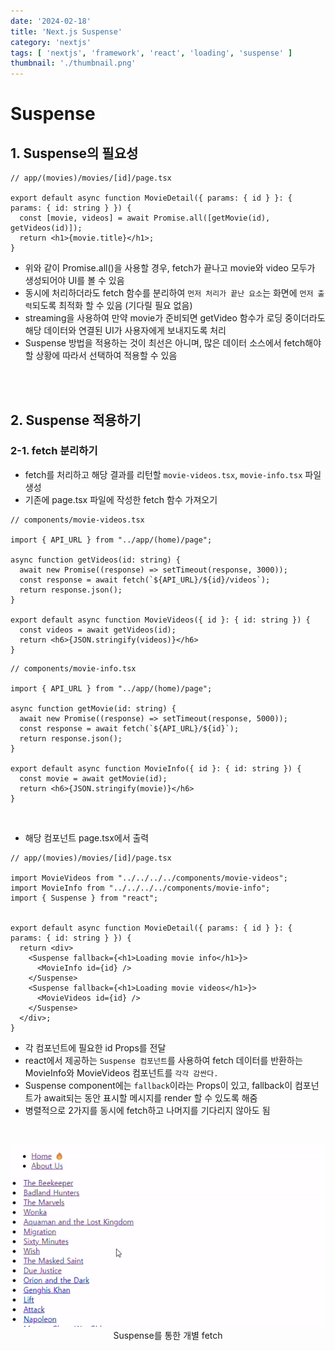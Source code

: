 ```yaml
---
date: '2024-02-18'
title: 'Next.js Suspense'
category: 'nextjs'
tags: [ 'nextjs', 'framework', 'react', 'loading', 'suspense' ]
thumbnail: './thumbnail.png'
---
```


# Suspense

## 1. Suspense의 필요성

```tsx
// app/(movies)/movies/[id]/page.tsx

export default async function MovieDetail({ params: { id } }: { params: { id: string } }) {
  const [movie, videos] = await Promise.all([getMovie(id), getVideos(id)]);
  return <h1>{movie.title}</h1>;
}
```

- 위와 같이 Promise.all()을 사용할 경우, fetch가 끝나고 movie와 video 모두가 생성되어야 UI를 볼 수 있음
- 동시에 처리하더라도 fetch 함수를 분리하여 `먼저 처리가 끝난 요소`는 화면에 `먼저 출력`되도록 최적화 할 수 있음 (기다릴 필요 없음)
- streaming을 사용하여 만약 movie가 준비되면 getVideo 함수가 로딩 중이더라도 해당 데이터와 연결된 UI가 사용자에게 보내지도록 처리
- Suspense 방법을 적용하는 것이 최선은 아니며, 많은 데이터 소스에서 fetch해야 할 상황에 따라서 선택하여 적용할 수 있음

<br>
<br>

## 2. Suspense 적용하기

### 2-1. fetch 분리하기

- fetch를 처리하고 해당 결과를 리턴할 `movie-videos.tsx`, `movie-info.tsx` 파일 생성
- 기존에 page.tsx 파일에 작성한 fetch 함수 가져오기

```tsx
// components/movie-videos.tsx

import { API_URL } from "../app/(home)/page";

async function getVideos(id: string) {
  await new Promise((response) => setTimeout(response, 3000));
  const response = await fetch(`${API_URL}/${id}/videos`);
  return response.json();
}

export default async function MovieVideos({ id }: { id: string }) {
  const videos = await getVideos(id);
  return <h6>{JSON.stringify(videos)}</h6>
}
```

```tsx
// components/movie-info.tsx

import { API_URL } from "../app/(home)/page";

async function getMovie(id: string) {
  await new Promise((response) => setTimeout(response, 5000));
  const response = await fetch(`${API_URL}/${id}`);
  return response.json();
}

export default async function MovieInfo({ id }: { id: string }) {
  const movie = await getMovie(id);
  return <h6>{JSON.stringify(movie)}</h6>
}
```

<br>

- 해당 컴포넌트 page.tsx에서 출력

```tsx
// app/(movies)/movies/[id]/page.tsx

import MovieVideos from "../../../../components/movie-videos";
import MovieInfo from "../../../../components/movie-info";
import { Suspense } from "react";


export default async function MovieDetail({ params: { id } }: { params: { id: string } }) {
  return <div>
    <Suspense fallback={<h1>Loading movie info</h1>}>
      <MovieInfo id={id} />
    </Suspense>
    <Suspense fallback={<h1>Loading movie videos</h1>}>
      <MovieVideos id={id} />
    </Suspense>
  </div>;
}
```

- 각 컴포넌트에 필요한 id Props를 전달
- react에서 제공하는 `Suspense 컴포넌트`를 사용하여 fetch 데이터를 반환하는 MovieInfo와 MovieVideos 컴포넌트를 `각각 감싼다.`
- Suspense component에는 `fallback`이라는 Props이 있고, fallback이 컴포넌트가 await되는 동안 표시할 메시지를 render 할 수 있도록 해줌
- 병렬적으로 2가지를 동시에 fetch하고 나머지를 기다리지 않아도 됨

<br>

<p align="center">
    <img src="Nextjs_suspense.gif" alt="Suspense를 통한 개별 fetch"><br/>
    <span>Suspense를 통한 개별 fetch</span>
</p>

[//]: # (---)

[//]: # ()

[//]: # (## Source)

[//]: # ()

[//]: # (- [<>]&#40;<>&#41;)

